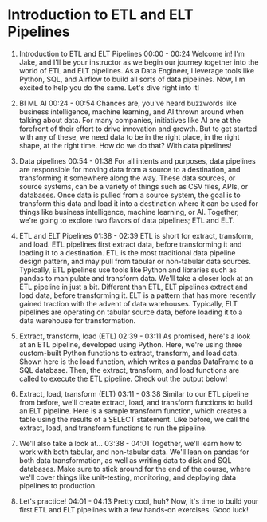 # Introduction to ETL and ELT Pipelines

1. Introduction to ETL and ELT Pipelines
00:00 - 00:24
Welcome in! I'm Jake, and I'll be your instructor as we begin our journey together into the world of ETL and ELT pipelines. As a Data Engineer, I leverage tools like Python, SQL, and Airflow to build all sorts of data pipelines. Now, I'm excited to help you do the same. Let's dive right into it!

2. BI ML AI
00:24 - 00:54
Chances are, you've heard buzzwords like business intelligence, machine learning, and AI thrown around when talking about data. For many companies, initiatives like AI are at the forefront of their effort to drive innovation and growth. But to get started with any of these, we need data to be in the right place, in the right shape, at the right time. How do we do that? With data pipelines!

3. Data pipelines
00:54 - 01:38
For all intents and purposes, data pipelines are responsible for moving data from a source to a destination, and transforming it somewhere along the way. These data sources, or source systems, can be a variety of things such as CSV files, APIs, or databases. Once data is pulled from a source system, the goal is to transform this data and load it into a destination where it can be used for things like business intelligence, machine learning, or AI. Together, we're going to explore two flavors of data pipelines; ETL and ELT.

4. ETL and ELT Pipelines
01:38 - 02:39
ETL is short for extract, transform, and load. ETL pipelines first extract data, before transforming it and loading it to a destination. ETL is the most traditional data pipeline design pattern, and may pull from tabular or non-tabular data sources. Typically, ETL pipelines use tools like Python and libraries such as pandas to manipulate and transform data. We'll take a closer look at an ETL pipeline in just a bit. Different than ETL, ELT pipelines extract and load data, before transforming it. ELT is a pattern that has more recently gained traction with the advent of data warehouses. Typically, ELT pipelines are operating on tabular source data, before loading it to a data warehouse for transformation.

5. Extract, transform, load (ETL)
02:39 - 03:11
As promised, here's a look at an ETL pipeline, developed using Python. Here, we're using three custom-built Python functions to extract, transform, and load data. Shown here is the load function, which writes a pandas DataFrame to a SQL database. Then, the extract, transform, and load functions are called to execute the ETL pipeline. Check out the output below!

6. Extract, load, transform (ELT)
03:11 - 03:38
Similar to our ETL pipeline from before, we'll create extract, load, and transform functions to build an ELT pipeline. Here is a sample transform function, which creates a table using the results of a SELECT statement. Like before, we call the extract, load, and transform functions to run the pipeline.

7. We'll also take a look at...
03:38 - 04:01
Together, we'll learn how to work with both tabular, and non-tabular data. We'll lean on pandas for both data transformation, as well as writing data to disk and SQL databases. Make sure to stick around for the end of the course, where we'll cover things like unit-testing, monitoring, and deploying data pipelines to production.

8. Let's practice!
04:01 - 04:13
Pretty cool, huh? Now, it's time to build your first ETL and ELT pipelines with a few hands-on exercises. Good luck!


